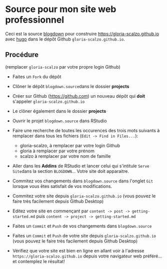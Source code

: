 # Source pour mon site web professionnel

Ceci est la source [blogdown](https://bookdown.org/yihui/blogdown/) pour construire https://gloria-scalzo.github.io avec [hugo](https://gohugo.io) dans le dépôt Github `gloria-scalzo.github.io`.


## Procédure

(remplacer `gloria-scalzo` par votre propre login Github)

- Faites un `Fork` du dépôt

- Clôner le dépôt `blogdown.source`dans le dossier **projects**

- Créer sur Github (https://github.com) un nouveau dépôt qui **doit** s'appeler `gloria-scalzo.github.io`

- Le clôner également dans le dossier **projects**

- Ouvrir le projet `blogdown.source` dans RStudio

- Faire une recherche de toutes les occurences des trois mots suivants à remplacer dans tous les fichiers (`Edit -> Find in Files...`):
    * gloria-scalzo, à remplacer par votre login Github
    * gloria à remplacer par votre prénom
    * scalzo à remplacer par votre nom de famille

- Aller dans les **Addins** de RStudio et lancer celui qui s'intitule `Serve Site`dans la section `BLOGDOWN`... Votre site doit apparaitre.

- Commitez vos changements dans `blogdown.source` dans l'onglet `Git` lorsque vous êtes satisfait de vos modifications.

- Commitez votre site depuis `gloria-scalzo.github.io` (vous pouvez le faire très facilement depuis Github Desktop) 

- Editez votre site en commençant par `content -> post -> getting-started.md` puis `content -> project -> getting-started.md`

- Faites un `Commit` et `Push` de vos changements dans `blogdown.source` 

- Faites un `Commit` et `Push`  de votre site depuis `gloria-scalzo.github.io` (vous pouvez le faire très facilement depuis Github Desktop)

- Vérifiez que votre site est bien en ligne en allant voir à l'adresse `https://gloria-scalzo.github.io` depuis votre navigateur web préféré... et contemplez le résultat!
